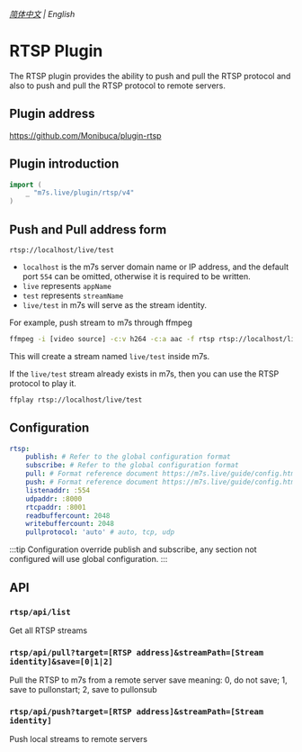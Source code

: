 _[简体中文](https://github.com/Monibuca/plugin-rtsp) | English_
# RTSP Plugin

The RTSP plugin provides the ability to push and pull the RTSP protocol and also to push and pull the RTSP protocol to remote servers.

## Plugin address

https://github.com/Monibuca/plugin-rtsp

## Plugin introduction

```go
import (
    _ "m7s.live/plugin/rtsp/v4"
)
```

## Push and Pull address form

```
rtsp://localhost/live/test
```
- `localhost` is the m7s server domain name or IP address, and the default port `554` can be omitted, otherwise it is required to be written.
- `live` represents `appName`
- `test` represents `streamName`
- `live/test` in m7s will serve as the stream identity.

For example, push stream to m7s through ffmpeg

```bash
ffmpeg -i [video source] -c:v h264 -c:a aac -f rtsp rtsp://localhost/live/test
```

This will create a stream named `live/test` inside m7s.

If the `live/test` stream already exists in m7s, then you can use the RTSP protocol to play it.

```bash
ffplay rtsp://localhost/live/test
```

## Configuration

```yaml
rtsp:
    publish: # Refer to the global configuration format
    subscribe: # Refer to the global configuration format
    pull: # Format reference document https://m7s.live/guide/config.html#%E6%8F%92%E4%BB%B6%E9%85%8D%E7%BD%AE
    push: # Format reference document https://m7s.live/guide/config.html#%E6%8F%92%E4%BB%B6%E9%85%8D%E7%BD%AE
    listenaddr: :554
    udpaddr: :8000
    rtcpaddr: :8001
    readbuffercount: 2048
    writebuffercount: 2048
    pullprotocol: 'auto' # auto, tcp, udp
```
:::tip Configuration override
publish and subscribe, any section not configured will use global configuration.
:::

## API

### `rtsp/api/list`
Get all RTSP streams

### `rtsp/api/pull?target=[RTSP address]&streamPath=[Stream identity]&save=[0|1|2]`
Pull the RTSP to m7s from a remote server
save meaning: 0, do not save; 1, save to pullonstart; 2, save to pullonsub
### `rtsp/api/push?target=[RTSP address]&streamPath=[Stream identity]`
Push local streams to remote servers
